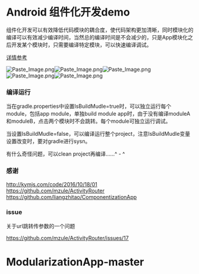 # Android 组件化开发demo
组件化开发可以有效降低代码模块的耦合度，使代码架构更加清晰，同时模块化的编译可以有效减少编译时间，当然总的编译时间是不会减少的，只是App模块化之后开发某个模块时，只需要编译特定模块，可以快速编译调试。

[详情参考](http://www.jianshu.com/p/186fa07fc48a)

![Paste_Image.png](http://upload-images.jianshu.io/upload_images/1407686-2bb840fdef5d9ac2.png?imageMogr2/auto-orient/strip%7CimageView2/2/w/200)![Paste_Image.png](http://upload-images.jianshu.io/upload_images/1407686-eb097c7ce3473583.png?imageMogr2/auto-orient/strip%7CimageView2/2/w/200)![Paste_Image.png](http://upload-images.jianshu.io/upload_images/1407686-74e5145beda0702e.png?imageMogr2/auto-orient/strip%7CimageView2/2/w/200)![Paste_Image.png](http://upload-images.jianshu.io/upload_images/1407686-bb950d3382d8e90b.png?imageMogr2/auto-orient/strip%7CimageView2/2/w/200)![Paste_Image.png](http://upload-images.jianshu.io/upload_images/1407686-a5924d98324b3762.png?imageMogr2/auto-orient/strip%7CimageView2/2/w/200)

### 编译运行

当在gradle.properties中设置IsBuildMudle=true时，可以独立运行每个module，包括app module，单独build module app时，由于没有编译moduleA和moduleB，点击两个模块时不会跳转。每个module可独立运行调试。

当设置IsBuildMudle=false，可以编译运行整个project，注意IsBuildMudle变量设置改变时，要对gradle进行sysn。

有什么奇怪问题，可以clean project再编译……^ - ^

### 感谢

http://kymjs.com/code/2016/10/18/01
https://github.com/mzule/ActivityRouter
https://github.com/liangzhitao/ComponentizationApp

### issue

关于url跳转传参数的一个问题

https://github.com/mzule/ActivityRouter/issues/17
# ModularizationApp-master
